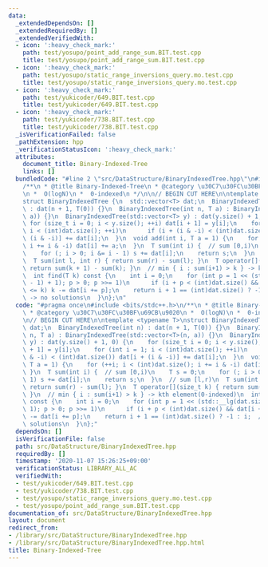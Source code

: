 ```yaml
---
data:
  _extendedDependsOn: []
  _extendedRequiredBy: []
  _extendedVerifiedWith:
  - icon: ':heavy_check_mark:'
    path: test/yosupo/point_add_range_sum.BIT.test.cpp
    title: test/yosupo/point_add_range_sum.BIT.test.cpp
  - icon: ':heavy_check_mark:'
    path: test/yosupo/static_range_inversions_query.mo.test.cpp
    title: test/yosupo/static_range_inversions_query.mo.test.cpp
  - icon: ':heavy_check_mark:'
    path: test/yukicoder/649.BIT.test.cpp
    title: test/yukicoder/649.BIT.test.cpp
  - icon: ':heavy_check_mark:'
    path: test/yukicoder/738.BIT.test.cpp
    title: test/yukicoder/738.BIT.test.cpp
  _isVerificationFailed: false
  _pathExtension: hpp
  _verificationStatusIcon: ':heavy_check_mark:'
  attributes:
    document_title: Binary-Indexed-Tree
    links: []
  bundledCode: "#line 2 \"src/DataStructure/BinaryIndexedTree.hpp\"\n#include <bits/stdc++.h>\n\
    /**\n * @title Binary-Indexed-Tree\n * @category \u30C7\u30FC\u30BF\u69CB\u9020\
    \n *  O(logN)\n *  0-indexed\n */\n\n// BEGIN CUT HERE\n\ntemplate <typename T>\n\
    struct BinaryIndexedTree {\n  std::vector<T> dat;\n  BinaryIndexedTree(int n)\
    \ : dat(n + 1, T(0)) {}\n  BinaryIndexedTree(int n, T a) : BinaryIndexedTree(std::vector<T>(n,\
    \ a)) {}\n  BinaryIndexedTree(std::vector<T> y) : dat(y.size() + 1, 0) {\n   \
    \ for (size_t i = 0; i < y.size(); ++i) dat[i + 1] = y[i];\n    for (int i = 1;\
    \ i < (int)dat.size(); ++i)\n      if (i + (i & -i) < (int)dat.size()) dat[i +\
    \ (i & -i)] += dat[i];\n  }\n  void add(int i, T a = 1) {\n    for (++i; i < (int)dat.size();\
    \ i += i & -i) dat[i] += a;\n  }\n  T sum(int i) {  // sum [0,i)\n    T s = 0;\n\
    \    for (; i > 0; i &= i - 1) s += dat[i];\n    return s;\n  }\n  // sum [l,r)\n\
    \  T sum(int l, int r) { return sum(r) - sum(l); }\n  T operator[](size_t k) {\
    \ return sum(k + 1) - sum(k); }\n  // min { i : sum(i+1) > k } -> kth element(0-indexed)\n\
    \  int find(T k) const {\n    int i = 0;\n    for (int p = 1 << (std::__lg(dat.size()\
    \ - 1) + 1); p > 0; p >>= 1)\n      if (i + p < (int)dat.size() && dat[i + p]\
    \ <= k) k -= dat[i += p];\n    return i + 1 == (int)dat.size() ? -1 : i;  // -1\
    \ -> no solutions\n  }\n};\n"
  code: "#pragma once\n#include <bits/stdc++.h>\n/**\n * @title Binary-Indexed-Tree\n\
    \ * @category \u30C7\u30FC\u30BF\u69CB\u9020\n *  O(logN)\n *  0-indexed\n */\n\
    \n// BEGIN CUT HERE\n\ntemplate <typename T>\nstruct BinaryIndexedTree {\n  std::vector<T>\
    \ dat;\n  BinaryIndexedTree(int n) : dat(n + 1, T(0)) {}\n  BinaryIndexedTree(int\
    \ n, T a) : BinaryIndexedTree(std::vector<T>(n, a)) {}\n  BinaryIndexedTree(std::vector<T>\
    \ y) : dat(y.size() + 1, 0) {\n    for (size_t i = 0; i < y.size(); ++i) dat[i\
    \ + 1] = y[i];\n    for (int i = 1; i < (int)dat.size(); ++i)\n      if (i + (i\
    \ & -i) < (int)dat.size()) dat[i + (i & -i)] += dat[i];\n  }\n  void add(int i,\
    \ T a = 1) {\n    for (++i; i < (int)dat.size(); i += i & -i) dat[i] += a;\n \
    \ }\n  T sum(int i) {  // sum [0,i)\n    T s = 0;\n    for (; i > 0; i &= i -\
    \ 1) s += dat[i];\n    return s;\n  }\n  // sum [l,r)\n  T sum(int l, int r) {\
    \ return sum(r) - sum(l); }\n  T operator[](size_t k) { return sum(k + 1) - sum(k);\
    \ }\n  // min { i : sum(i+1) > k } -> kth element(0-indexed)\n  int find(T k)\
    \ const {\n    int i = 0;\n    for (int p = 1 << (std::__lg(dat.size() - 1) +\
    \ 1); p > 0; p >>= 1)\n      if (i + p < (int)dat.size() && dat[i + p] <= k) k\
    \ -= dat[i += p];\n    return i + 1 == (int)dat.size() ? -1 : i;  // -1 -> no\
    \ solutions\n  }\n};"
  dependsOn: []
  isVerificationFile: false
  path: src/DataStructure/BinaryIndexedTree.hpp
  requiredBy: []
  timestamp: '2020-11-07 15:26:25+09:00'
  verificationStatus: LIBRARY_ALL_AC
  verifiedWith:
  - test/yukicoder/649.BIT.test.cpp
  - test/yukicoder/738.BIT.test.cpp
  - test/yosupo/static_range_inversions_query.mo.test.cpp
  - test/yosupo/point_add_range_sum.BIT.test.cpp
documentation_of: src/DataStructure/BinaryIndexedTree.hpp
layout: document
redirect_from:
- /library/src/DataStructure/BinaryIndexedTree.hpp
- /library/src/DataStructure/BinaryIndexedTree.hpp.html
title: Binary-Indexed-Tree
---
```

